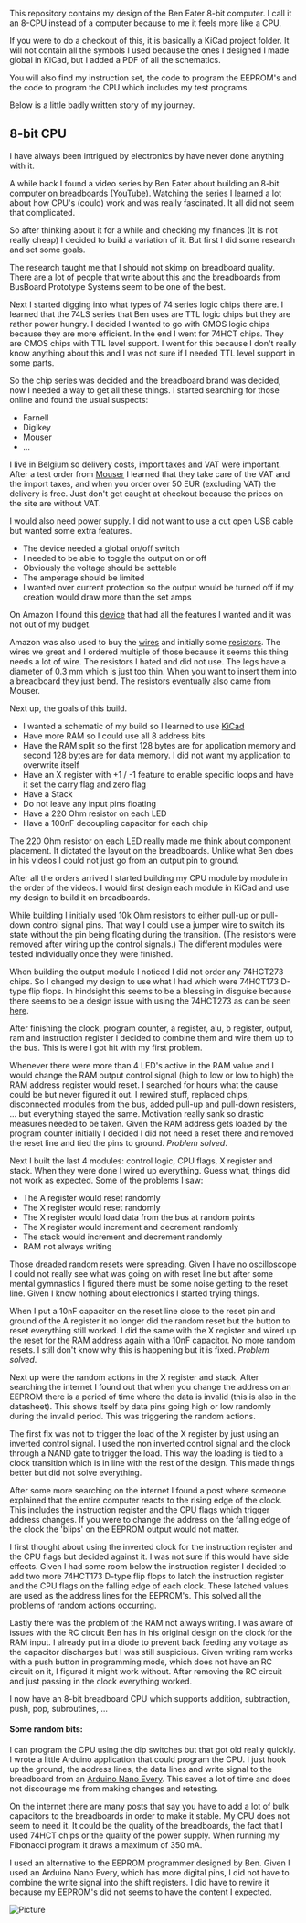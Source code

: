 This repository contains my design of the Ben Eater 8-bit computer.  I call it an 8-CPU instead of a computer because to me it feels more like a CPU.

If you were to do a checkout of this, it is basically a KiCad project folder.  It will not contain all the symbols I used because the ones I designed I made global in KiCad, but I added a PDF of all the schematics.

You will also find my instruction set, the code to program the EEPROM's and the code to program the CPU which includes my test programs.

Below is a little badly written story of my journey.

## 8-bit CPU
I have always been intrigued by electronics by have never done anything with it.

A while back I found a video series by Ben Eater about building an 8-bit computer on breadboards ([YouTube](https://www.youtube.com/playlist?list=PLowKtXNTBypGqImE405J2565dvjafglHU)).  Watching the series I learned a lot about how CPU's (could) work and was really fascinated.  It all did not seem that complicated.

So after thinking about it for a while and checking my finances (It is not really cheap) I decided to build a variation of it.   But first I did some research and set some goals.

The research taught me that I should not skimp on breadboard quality.  There are a lot of people that write about this and the breadboards from BusBoard Prototype Systems seem to be one of the best.

Next I started digging into what types of 74 series logic chips there are.  I learned that the 74LS series that Ben uses are TTL logic chips but they are rather power hungry.  I decided I wanted to go with CMOS logic chips because they are more efficient.  In the end I went for 74HCT chips.  They are CMOS chips with TTL level support.  I went for this because I don't really know anything about this and I was not sure if I needed TTL level support in some parts.

So the chip series was decided and the breadboard brand was decided, now I needed a way to get all these things.  I started searching for those online and found the usual suspects: 
* Farnell
* Digikey
* Mouser
* ...

I live in Belgium so delivery costs, import taxes and VAT were important.  After a test order from [Mouser](https://www.mouser.be/) I learned that they take care of the VAT and the import taxes, and when you order over 50 EUR (excluding VAT) the delivery is free.  Just don't get caught at checkout because the prices on the site are without VAT.

I would also need power supply.  I did not want to use a cut open USB cable but wanted some extra features.
* The device needed a global on/off switch
* I needed to be able to toggle the output on or off 
* Obviously the voltage should be settable
* The amperage should be limited
* I wanted over current protection so the output would be turned off if my creation would draw more than the set amps

On Amazon I found this [device](https://www.amazon.nl/dp/B0C1SMSW9F?ref=ppx_yo2ov_dt_b_product_details&th=1) that had all the features I wanted and it was not out of my budget.

Amazon was also used to buy the [wires](https://www.amazon.com.be/dp/B07V5FVSYL?psc=1&ref=ppx_yo2ov_dt_b_product_details) and initially some [resistors](https://www.amazon.com.be/dp/B0967TG6XR?ref=ppx_yo2ov_dt_b_product_details&th=1).  The wires we great and I ordered multiple of those because it seems this thing needs a lot of wire.  The resistors I hated and did not use.  The legs have a diameter of 0.3 mm which is just too thin.  When you want to insert them into a breadboard they just bend.  The resistors eventually also came from Mouser.

Next up, the goals of this build.
* I wanted a schematic of my build so I learned to use [KiCad](https://www.kicad.org/)
* Have more RAM so I could use all 8 address bits
* Have the RAM split so the first 128 bytes are for application memory and second 128 bytes are for data memory.  I did not want my application to overwrite itself
* Have an X register with +1 / -1 feature to enable specific loops and have it set the carry flag and zero flag
* Have a Stack
* Do not leave any input pins floating
* Have a 220 Ohm resistor on each LED
* Have a 100nF decoupling capacitor for each chip

The 220 Ohm resistor on each LED really made me think about component placement.  It dictated the layout on the breadboards.  Unlike what Ben does in his videos I could not just go from an output pin to ground.

After all the orders arrived I started building my CPU module by module in the order of the videos.  I would first design each module in KiCad and use my design to build it on breadboards.

While building I initially used 10k Ohm resistors to either pull-up or pull-down control signal pins.  That way I could use a jumper wire to switch its state without the pin being floating during the transition.  (The resistors were removed after wiring up the control signals.) The different modules were tested individually once they were finished.

When building the output module I noticed I did not order any 74HCT273 chips.  So I changed my design to use what I had which were 74HCT173 D-type flip flops.  In hindsight this seems to be a blessing in disguise because there seems to be a design issue with using the 74HCT273 as can be seen [here](https://www.youtube.com/playlist?list=PLyHdG0fm3K1j8sfvvdIarTFXVcFDdoBYp).

After finishing the clock, program counter, a register, alu, b register, output, ram and instruction register I decided to combine them and wire them up to the bus.  This is were I got hit with my first problem.

Whenever there were more than 4 LED's active in the RAM value and I would change the RAM output control signal (high to low or low to high) the RAM address register would reset.  I searched for hours what the cause could be but never figured it out.  I rewired stuff, replaced chips, disconnected modules from the bus, added pull-up and pull-down resisters, ... but everything stayed the same.  Motivation really sank so drastic measures needed to be taken.  Given the RAM address gets loaded by the program counter initially I decided I did not need a reset there and removed the reset line and tied the pins to ground.  *Problem solved*.

Next I built the last 4 modules: control logic, CPU flags, X register and stack.  When they were done I wired up everything.  Guess what, things did not work as expected.  Some of the problems I saw:
* The A register would reset randomly
* The X register would reset randomly
* The X register would load data from the bus at random points
* The X register would increment and decrement randomly
* The stack would increment and decrement randomly
* RAM not always writing

Those dreaded random resets were spreading.  Given I have no oscilloscope I could not really see what was going on with reset line but after some mental gymnastics I figured there must be some noise getting to the reset line.  Given I know nothing about electronics I started trying things.  

When I put a 10nF capacitor on the reset line close to the reset pin and ground of the A register it no longer did the random reset but the button to reset everything still worked.  I did the same with the X register and wired up the reset for the RAM address again with a 10nF capacitor.  No more random resets.  I still don't know why this is happening but it is fixed.  *Problem solved*.

Next up were the random actions in the X register and stack.  After searching the internet I found out that when you change the address on an EEPROM there is a period of time where the data is invalid (this is also in the datasheet).  This shows itself by data pins going high or low randomly during the invalid period.  This was triggering the random actions.

The first fix was not to trigger the load of the X register by just using an inverted control signal.  I used the non inverted control signal and the clock through a NAND gate to trigger the load.  This way the loading is tied to a clock transition which is in line with the rest of the design.  This made things better but did not solve everything.

After some more searching on the internet I found a post where someone explained that the entire computer reacts to the rising edge of the clock.  This includes the instruction register and the CPU flags which trigger address changes.  If you were to change the address on the falling edge of the clock the 'blips' on the EEPROM output would not matter.

I first thought about using the inverted clock for the instruction register and the CPU flags but decided against it.  I was not sure if this would have side effects.  Given I had some room below the instruction register I decided to add two more 74HCT173 D-type flip flops to latch the instruction register and the CPU flags on the falling edge of each clock.  These latched values are used as the address lines for the EEPROM's.  This solved all the problems of random actions occurring.

Lastly there was the problem of the RAM not always writing.  I was aware of issues with the RC circuit Ben has in his original design on the clock for the RAM input.  I already put in a diode to prevent back feeding any voltage as the capacitor discharges but I was still suspicious.  Given writing ram works with a push button in programming mode, which does not have an RC circuit on it, I figured it might work without.  After removing the RC circuit and just passing in the clock everything worked.

I now have an 8-bit breadboard CPU which supports addition, subtraction, push, pop, subroutines, ...

#### Some random bits:

I can program the CPU using the dip switches but that got old really quickly.  I wrote a little Arduino application that could program the CPU.  I just hook up the ground, the address lines, the data lines and write signal to the breadboard from an [Arduino Nano Every](https://store.arduino.cc/products/arduino-nano-every).  This saves a lot of time and does not discourage me from making changes and retesting.

On the internet there are many posts that say you have to add a lot of bulk capacitors to the breadboards in order to make it stable.  My CPU does not seem to need it.  It could be the quality of the breadboards, the fact that I used 74HCT chips or the quality of the power supply.  When running my Fibonacci program it draws a maximum of 350 mA.

I used an alternative to the EEPROM programmer designed by Ben.  Given I used an Arduino Nano Every, which has more digital pins, I did not have to combine the write signal into the shift registers.  I did have to rewire it because my EEPROM's did not seems to have the content I expected. 

![Picture](https://raw.githubusercontent.com/nurk/8-bit-cpu/master/images/8-bity-cpu.jpeg)

